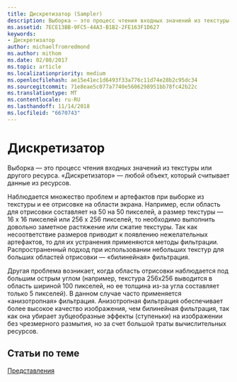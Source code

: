 ```yaml
---
title: Дискретизатор (Sampler)
description: Выборка — это процесс чтения входных значений из текстуры или другого ресурса. \ 0034;дискретизатор \ 0034; — любой объект, который считывает данные из ресурсов.
ms.assetid: 7ECE13BB-9FC5-44A3-B1B2-2FE163F1D627
keywords:
- Дискретизатор
author: michaelfromredmond
ms.author: mithom
ms.date: 02/08/2017
ms.topic: article
ms.localizationpriority: medium
ms.openlocfilehash: ae15e41ec1d6493f33a776c11d74e28b2c95dc34
ms.sourcegitcommit: 71e8eae5c077a7740e5606298951bb78fc42b22c
ms.translationtype: MT
ms.contentlocale: ru-RU
ms.lasthandoff: 11/14/2018
ms.locfileid: "6670743"
---
```

# <a name="sampler"></a>Дискретизатор


Выборка — это процесс чтения входных значений из текстуры или другого ресурса. «Дискретизатор» — любой объект, который считывает данные из ресурсов.

Наблюдается множество проблем и артефактов при выборке из текстуры и ее отрисовке на области экрана. Например, если область для отрисовки составляет на 50 на 50 пикселей, а размер текстуры — 16 x 16 пикселей или 256 х 256 пикселей, то необходимо выполнить довольно заметное растяжение или сжатие текстуры. Так как несоответствие размеров приводит к появлению нежелательных артефактов, то для их устранения применяются методы фильтрации. Распространенный подход при использовании небольших текстур для больших областей отрисовки — «билинейная» фильтрация.

Другая проблема возникает, когда область отрисовки наблюдается под большим острым углом (например, текстура 256х256 выводится в область шириной 100 пикселей, но ее толщина из-за угла составляет только 5 пикселей). В данном случае часто применяется «анизотропная» фильтрация. Анизотропная фильтрация обеспечивает более высокое качество изображения, чем билинейная фильтрация, так как она убирает зубцеобразные эффекты (ступеньки) на изображении без чрезмерного размытия, но за счет большой траты вычислительных ресурсов.

## <a name="span-idrelated-topicsspanrelated-topics"></a><span id="related-topics"></span>Статьи по теме


[Представления](views.md)

 

 




